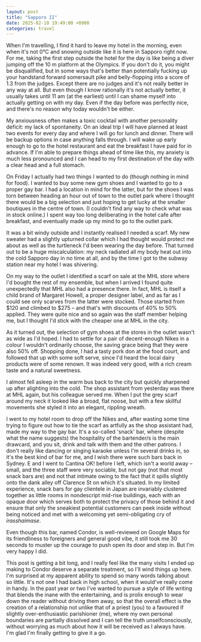 ```yaml
---
layout: post
title: "Sapporo II"
date: 2025-02-10 19:49:00 +0900
categories: travel
---
```


When I'm travelling, I find it hard to leave my hotel in the morning, even when it's not 0°C and snowing outside like it is here in Sapporo right now. For me, taking the first step outside the hotel for the day is like being a diver jumping off the 10 m platform at the Olympics. If you don't do it, you might be disqualified, but in some ways that's better than potentially fucking up your handstand forward somersault pike and belly-flopping into a score of 1.3 from the judges. Except there are no judges and it's not really better in any way at all. But even though I know rationally it's not actually better, it usually takes until 11 am (at the earliest) until I can shame myself into actually getting on with my day. Even if the day before was perfectly nice, and there's no reason why today wouldn't be either.

My anxiousness often makes a toxic cocktail with another personality deficit: my lack of spontaneity. On an ideal trip I will have planned at least two events for every day and where I will go for lunch and dinner. There will be backup options in case anything falls through. I will wake up early enough to go to the hotel restaurant and eat the breakfast I have paid for in advance. If I'm able to prepare things ahead of time like this, my anxiety is much less pronounced and I can head to my first destination of the day with a clear head and a full stomach.

On Friday I actually had two things I wanted to do (though nothing in mind for food). I wanted to buy some new gym shoes and I wanted to go to a proper gay bar. I had a location in mind for the latter, but for the shoes I was torn between heading an hour out of town to the outlet park where I thought there would be a big selection and just hoping to get lucky at the smaller boutiques in the centre of town. (I couldn't find any way to check what was in stock online.) I spent way too long deliberating in the hotel cafe after breakfast, and eventually made up my mind to go to the outlet park.

It was a bit windy outside and I instantly realised I needed a scarf. My new sweater had a slightly upturned collar which I had thought would protect me about as well as the turtleneck I'd been wearing the day before. That turned out to be a huge miscalculation: my neck radiated all my body heat out into the cold Sapporo day in no time at all, and by the time I got to the subway station near my hotel I was shivering.

On my way to the outlet I identified a scarf on sale at the MHL store where I'd bought the rest of my ensemble, but when I arrived I found quite unexpectedly that MHL also had a presence there. In fact, MHL is itself a child brand of Margaret Howell, a proper designer label, and as far as I could see only scarves from the latter were stocked. Those started from $120 and climbed to $275 – and that's with discounts of 40% to 50% applied. They were quite nice and so again was the staff member helping me, but I thought I'd stick with the cheaper one at MHL in the city.

As it turned out, the selection of gym shoes at the stores in the outlet wasn't as wide as I'd hoped. I had to settle for a pair of decent-enough Nikes in a colour I wouldn't ordinarily choose, the saving grace being that they were also 50% off. Shopping done, I had a tasty pork don at the food court, and followed that up with some soft serve, since I'd heard the local dairy products were of some renown. It was indeed very good, with a rich cream taste and a natural sweetness.

I almost fell asleep in the warm bus back to the city but quickly sharpened up after alighting into the cold. The shop assistant from yesterday was there at MHL again, but his colleague served me. When I put the grey scarf around my neck it looked like a broad, flat noose, but with a few skillful movements she styled it into an elegant, rippling wreath.

I went to my hotel room to drop off the Nikes and, after wasting some time trying to figure out how to tie the scarf as artfully as the shop assistant had, made my way to the gay bar. It's a so-called 'snack' bar, where (despite what the name suggests) the hospitality of the bartender/s is the main drawcard, and you sit, drink and talk with them and the other patrons. I don't really like dancing or singing karaoke unless I'm several drinks in, so it's the best kind of bar for me, and I wish there were such bars back in Sydney. E and I went to Cantina OK! before I left, which isn't a world away – small, and the three staff were very sociable, but not gay (not that most snack bars are) and not that intimate owing to the fact that it spills slightly onto the dank alley off Clarence St on which it's situated. In my limited experience, snack bars for gay clientele in Japan are invariably clustered together as little rooms in nondescript mid-rise buildings, each with an opaque door which serves both to protect the privacy of those behind it and ensure that only the sneakiest potential customers can peek inside without being noticed and met with a welcoming yet semi-obligating cry of *irasshaimase*.

Even though this bar, named Condor, is well-reviewed on Google Maps for its friendliness to foreigners and general good vibe, it still took me 30 seconds to muster up the courage to push open its door and step in. But I'm very happy I did.

This post is getting a bit long, and I really feel like the many visits I ended up making to Condor deserve a separate treatment, so I'll wind things up here. I'm surprised at my apparent ability to spend so many words talking about so little. It's not one I had back in high school, when it would've really come in handy. In the past year or two I've wanted to pursue a style of life writing that blends the inane with the entertaining, and is prolix enough to wear down the reader without driving them away, so that the overall effect is the creation of a relationship not unlike that of a priest (you) to a favoured if slightly over-enthusiastic parishioner (me), where my own personal boundaries are partially dissolved and I can tell the truth unselfconsciously, without worrying as much about how it will be received as I always have. I'm glad I'm finally getting to give it a go.